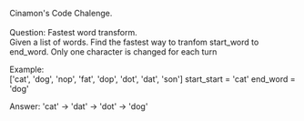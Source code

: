 Cinamon's Code Chalenge.</br>
</br>
Question: Fastest word transform.</br>
Given a list of words. Find the fastest way to tranfom start_word to end_word. Only one character is changed for each turn</br>

Example:</br>
</t>['cat', 'dog', 'nop', 'fat', 'dop', 'dot', 'dat', 'son']
</t>start_start = 'cat'
</t>end_word = 'dog'

</t>Answer: 'cat' -> 'dat' -> 'dot' -> 'dog'


